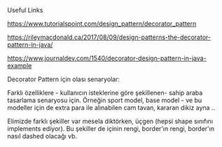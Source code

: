 Useful Links

https://www.tutorialspoint.com/design_pattern/decorator_pattern

https://rileymacdonald.ca/2017/08/09/design-patterns-the-decorator-pattern-in-java/

https://www.journaldev.com/1540/decorator-design-pattern-in-java-example

Decorator Pattern için olası senaryolar:

Farklı özelliklere - kullanıcın isteklerine göre şekillenen- sahip araba tasarlama senaryosu için. Örneğin sport model, base model - ve bu modeller için de extra para ile alınabilen cam tavan, kararan dikiz ayna ..

Elimizde farklı şekiller var mesela diktörken, üçgen (hepsi shape sınıfını implements ediyor). Bu şekiller de içinin rengi, border'ın rengi, border'ın nasıl dashed olacağı vb.

